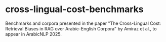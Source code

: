# cross-lingual-cost-benchmarks
Benchmarks and corpora presented in the paper "The Cross-Lingual Cost: Retrieval Biases in RAG over Arabic-English Corpora" by Amiraz et al., to appear in ArabicNLP 2025.
